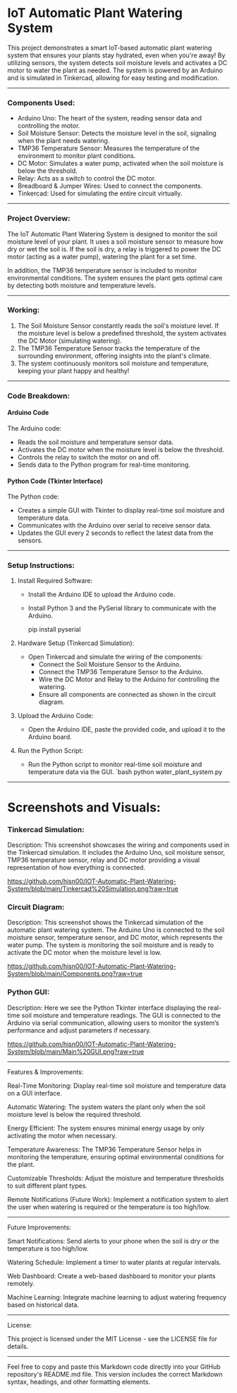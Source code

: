 # IoT Automatic Plant Watering System

This project demonstrates a smart IoT-based automatic plant watering system that ensures your plants stay hydrated, even when you're away! By utilizing sensors, the system detects soil moisture levels and activates a DC motor to water the plant as needed. The system is powered by an Arduino and is simulated in Tinkercad, allowing for easy testing and modification.

---

### Components Used:

- Arduino Uno: The heart of the system, reading sensor data and controlling the motor.
- Soil Moisture Sensor: Detects the moisture level in the soil, signaling when the plant needs watering.
- TMP36 Temperature Sensor: Measures the temperature of the environment to monitor plant conditions.
- DC Motor: Simulates a water pump, activated when the soil moisture is below the threshold.
- Relay: Acts as a switch to control the DC motor.
- Breadboard & Jumper Wires: Used to connect the components.
- Tinkercad: Used for simulating the entire circuit virtually.

---

### Project Overview:

The IoT Automatic Plant Watering System is designed to monitor the soil moisture level of your plant. It uses a soil moisture sensor to measure how dry or wet the soil is. If the soil is dry, a relay is triggered to power the DC motor (acting as a water pump), watering the plant for a set time.

In addition, the TMP36 temperature sensor is included to monitor environmental conditions. The system ensures the plant gets optimal care by detecting both moisture and temperature levels.

---

### Working:

1. The Soil Moisture Sensor constantly reads the soil's moisture level. If the moisture level is below a predefined threshold, the system activates the DC Motor (simulating watering).
2. The TMP36 Temperature Sensor tracks the temperature of the surrounding environment, offering insights into the plant's climate.
3. The system continuously monitors soil moisture and temperature, keeping your plant happy and healthy!

---

### Code Breakdown:

#### Arduino Code
The Arduino code:
- Reads the soil moisture and temperature sensor data.
- Activates the DC motor when the moisture level is below the threshold.
- Controls the relay to switch the motor on and off.
- Sends data to the Python program for real-time monitoring.

#### Python Code (Tkinter Interface)
The Python code:
- Creates a simple GUI with Tkinter to display real-time soil moisture and temperature data.
- Communicates with the Arduino over serial to receive sensor data.
- Updates the GUI every 2 seconds to reflect the latest data from the sensors.

---

### Setup Instructions:

1. Install Required Software:
   - Install the Arduino IDE to upload the Arduino code.
   - Install Python 3 and the PySerial library to communicate with the Arduino.
    
     pip install pyserial
     
2. Hardware Setup (Tinkercad Simulation):
   - Open Tinkercad and simulate the wiring of the components:
     - Connect the Soil Moisture Sensor to the Arduino.
     - Connect the TMP36 Temperature Sensor to the Arduino.
     - Wire the DC Motor and Relay to the Arduino for controlling the watering.
     - Ensure all components are connected as shown in the circuit diagram.

3. Upload the Arduino Code:
   - Open the Arduino IDE, paste the provided code, and upload it to the Arduino board.

4. Run the Python Script:
   - Run the Python script to monitor real-time soil moisture and temperature data via the GUI.
   `bash
   python water_plant_system.py


---

# Screenshots and Visuals:

### Tinkercad Simulation:
Description: This screenshot showcases the wiring and components used in the Tinkercad simulation. It includes the Arduino Uno, soil moisture sensor, TMP36 temperature sensor, relay and DC motor providing a visual representation of how everything is connected.

https://github.com/hisn00/IOT-Automatic-Plant-Watering-System/blob/main/Tinkercad%20Simulation.png?raw=true


### Circuit Diagram:
Description: This screenshot shows the Tinkercad simulation of the automatic plant watering system. The Arduino Uno is connected to the soil moisture sensor, temperature sensor, and DC motor, which represents the water pump. The system is monitoring the soil moisture and is ready to activate the DC motor when the moisture level is low.

https://github.com/hisn00/IOT-Automatic-Plant-Watering-System/blob/main/Components.png?raw=true

### Python GUI:
Description: Here we see the Python Tkinter interface displaying the real-time soil moisture and temperature readings. The GUI is connected to the Arduino via serial communication, allowing users to monitor the system’s performance and adjust parameters if necessary.

https://github.com/hisn00/IOT-Automatic-Plant-Watering-System/blob/main/Main%20GUI.png?raw=true


---

Features & Improvements:

Real-Time Monitoring: Display real-time soil moisture and temperature data on a GUI interface.

Automatic Watering: The system waters the plant only when the soil moisture level is below the required threshold.

Energy Efficient: The system ensures minimal energy usage by only activating the motor when necessary.

Temperature Awareness: The TMP36 Temperature Sensor helps in monitoring the temperature, ensuring optimal environmental conditions for the plant.

Customizable Thresholds: Adjust the moisture and temperature thresholds to suit different plant types.

Remote Notifications (Future Work): Implement a notification system to alert the user when watering is required or the temperature is too high/low.



---

Future Improvements:

Smart Notifications: Send alerts to your phone when the soil is dry or the temperature is too high/low.

Watering Schedule: Implement a timer to water plants at regular intervals.

Web Dashboard: Create a web-based dashboard to monitor your plants remotely.

Machine Learning: Integrate machine learning to adjust watering frequency based on historical data.



---

License:

This project is licensed under the MIT License - see the LICENSE file for details.

---

Feel free to copy and paste this Markdown code directly into your GitHub repository's README.md file. This version includes the correct Markdown syntax, headings, and other formatting elements.
